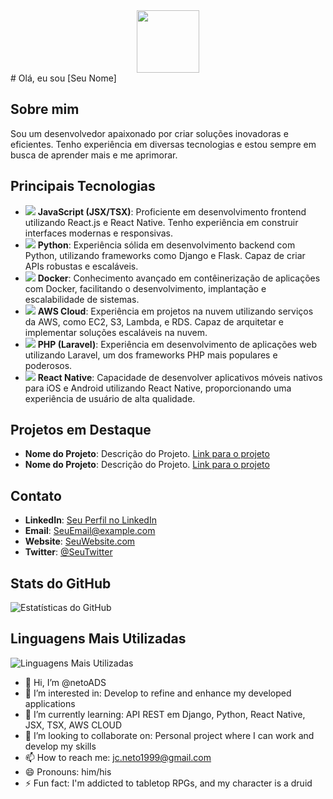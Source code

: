 <div id="header" align="center">
  <img src="https://media.giphy.com/media/M9gbBd9nbDrOTu1Mqx/giphy.gif" width="100"/>
</div>
# Olá, eu sou [Seu Nome]

## Sobre mim
Sou um desenvolvedor apaixonado por criar soluções inovadoras e eficientes. Tenho experiência em diversas tecnologias e estou sempre em busca de aprender mais e me aprimorar.

## Principais Tecnologias

- <img src="https://img.icons8.com/color/48/000000/javascript.png"/> **JavaScript (JSX/TSX)**: Proficiente em desenvolvimento frontend utilizando React.js e React Native. Tenho experiência em construir interfaces modernas e responsivas.
- <img src="https://img.icons8.com/color/48/000000/python.png"/> **Python**: Experiência sólida em desenvolvimento backend com Python, utilizando frameworks como Django e Flask. Capaz de criar APIs robustas e escaláveis.
- <img src="https://img.icons8.com/color/48/000000/docker.png"/> **Docker**: Conhecimento avançado em contêinerização de aplicações com Docker, facilitando o desenvolvimento, implantação e escalabilidade de sistemas.
- <img src="https://img.icons8.com/color/48/000000/amazon-web-services.png"/> **AWS Cloud**: Experiência em projetos na nuvem utilizando serviços da AWS, como EC2, S3, Lambda, e RDS. Capaz de arquitetar e implementar soluções escaláveis na nuvem.
- <img src="https://img.icons8.com/color/48/000000/php.png"/> **PHP (Laravel)**: Experiência em desenvolvimento de aplicações web utilizando Laravel, um dos frameworks PHP mais populares e poderosos.
- <img src="https://img.icons8.com/color/48/000000/react-native.png"/> **React Native**: Capacidade de desenvolver aplicativos móveis nativos para iOS e Android utilizando React Native, proporcionando uma experiência de usuário de alta qualidade.

## Projetos em Destaque

- **Nome do Projeto**: Descrição do Projeto. [Link para o projeto](URL)
- **Nome do Projeto**: Descrição do Projeto. [Link para o projeto](URL)

## Contato

- **LinkedIn**: [Seu Perfil no LinkedIn](URL)
- **Email**: SeuEmail@example.com
- **Website**: [SeuWebsite.com](URL)
- **Twitter**: [@SeuTwitter](https://twitter.com/SeuTwitter)

## Stats do GitHub

![Estatísticas do GitHub](https://github-readme-stats.vercel.app/api?username=SeuNomeDeUsuário&show_icons=true&theme=dark)

## Linguagens Mais Utilizadas

![Linguagens Mais Utilizadas](https://github-readme-stats.vercel.app/api/top-langs/?username=SeuNomeDeUsuário&layout=compact&theme=dark)


- 👋 Hi, I’m @netoADS
- 👀 I’m interested in: Develop to refine and enhance my developed applications
- 🌱 I’m currently learning: API REST em Django, Python, React Native, JSX, TSX, AWS CLOUD 
- 💞️ I’m looking to collaborate on: Personal project where I can work and develop my skills
- 📫 How to reach me: jc.neto1999@gmail.com
- 😄 Pronouns: him/his
- ⚡ Fun fact: I'm addicted to tabletop RPGs, and my character is a druid

<!---
netoADS/netoADS is a ✨ special ✨ repository because its `README.md` (this file) appears on your GitHub profile.
You can click the Preview link to take a look at your changes.
--->
